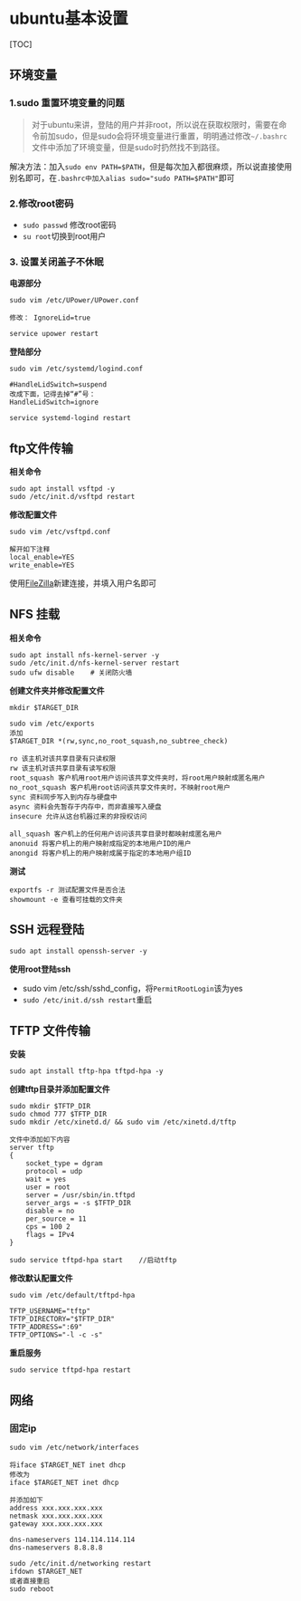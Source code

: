 # ubuntu基本设置

[TOC]

##  环境变量

### 1.sudo 重置环境变量的问题

> 对于ubuntu来讲，登陆的用户并非root，所以说在获取权限时，需要在命令前加sudo，但是sudo会将环境变量进行重置，明明通过修改`~/.bashrc`文件中添加了环境变量，但是sudo时扔然找不到路径。

解决方法：加入`sudo env PATH=$PATH`，但是每次加入都很麻烦，所以说直接使用别名即可，在`.bashrc中加入alias sudo="sudo PATH=$PATH"`即可



### 2.修改root密码

- `sudo passwd` 修改root密码
- `su root`切换到root用户



### 3. 设置关闭盖子不休眠

**电源部分**

```shell
sudo vim /etc/UPower/UPower.conf

修改： IgnoreLid=true

service upower restart
```

**登陆部分**

```shell
sudo vim /etc/systemd/logind.conf

#HandleLidSwitch=suspend
改成下面，记得去掉“#”号：
HandleLidSwitch=ignore

service systemd-logind restart
```





## ftp文件传输

**相关命令**

```shell
sudo apt install vsftpd -y
sudo /etc/init.d/vsftpd restart
```

**修改配置文件**

```shell
sudo vim /etc/vsftpd.conf

解开如下注释
local_enable=YES
write_enable=YES
```

使用[FileZilla]()新建连接，并填入用户名即可



## NFS 挂载

**相关命令**

```shell
sudo apt install nfs-kernel-server -y
sudo /etc/init.d/nfs-kernel-server restart
sudo ufw disable 	# 关闭防火墙
```

**创建文件夹并修改配置文件**

```
mkdir $TARGET_DIR

sudo vim /etc/exports
添加
$TARGET_DIR *(rw,sync,no_root_squash,no_subtree_check)

ro 该主机对该共享目录有只读权限
rw 该主机对该共享目录有读写权限
root_squash 客户机用root用户访问该共享文件夹时，将root用户映射成匿名用户
no_root_squash 客户机用root访问该共享文件夹时，不映射root用户
sync 资料同步写入到内存与硬盘中
async 资料会先暂存于内存中，而非直接写入硬盘
insecure 允许从这台机器过来的非授权访问

all_squash 客户机上的任何用户访问该共享目录时都映射成匿名用户
anonuid 将客户机上的用户映射成指定的本地用户ID的用户
anongid 将客户机上的用户映射成属于指定的本地用户组ID
```

**测试**

```
exportfs -r 测试配置文件是否合法
showmount -e 查看可挂载的文件夹
```



## SSH 远程登陆

```
sudo apt install openssh-server -y
```

 **使用root登陆ssh**

- sudo vim /etc/ssh/sshd_config，将`PermitRootLogin`该为yes
- `sudo /etc/init.d/ssh restart`重启



## TFTP 文件传输

**安装**

```shell
sudo apt install tftp-hpa tftpd-hpa -y
```

**创建tftp目录并添加配置文件**

```shell
sudo mkdir $TFTP_DIR
sudo chmod 777 $TFTP_DIR
sudo mkdir /etc/xinetd.d/ && sudo vim /etc/xinetd.d/tftp

文件中添加如下内容
server tftp
{
	socket_type = dgram
	protocol = udp
	wait = yes
	user = root
	server = /usr/sbin/in.tftpd
	server_args = -s $TFTP_DIR
	disable = no 
	per_source = 11 
	cps = 100 2
	flags = IPv4
}

sudo service tftpd-hpa start	//启动tftp
```

**修改默认配置文件**

```
sudo vim /etc/default/tftpd-hpa

TFTP_USERNAME="tftp"
TFTP_DIRECTORY="$TFTP_DIR"
TFTP_ADDRESS=":69"
TFTP_OPTIONS="-l -c -s"
```

**重启服务**

```shell
sudo service tftpd-hpa restart
```



## 网络

### 固定ip

```
sudo vim /etc/network/interfaces

将iface $TARGET_NET inet dhcp
修改为
iface $TARGET_NET inet dhcp

并添加如下
address xxx.xxx.xxx.xxx
netmask xxx.xxx.xxx.xxx
gateway xxx.xxx.xxx.xxx

dns-nameservers 114.114.114.114
dns-nameservers 8.8.8.8

sudo /etc/init.d/networking restart
ifdown $TARGET_NET
或者直接重启
sudo reboot
```

